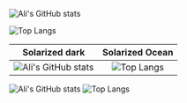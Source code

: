 ![Ali's GitHub stats](https://github-readme-stats.vercel.app/api?username=hialisabet&show_icons=true)

![Top Langs](https://github-readme-stats.vercel.app/api/top-langs/?username=hialisabet)


Solarized dark             |  Solarized Ocean
:-------------------------:|:-------------------------:
![Ali's GitHub stats](https://github-readme-stats.vercel.app/api?username=hialisabet&show_icons=true)  |  ![Top Langs](https://github-readme-stats.vercel.app/api/top-langs/?username=hialisabet)


![Ali's GitHub stats](https://github-readme-stats.vercel.app/api?username=hialisabet&show_icons=true) ![Top Langs](https://github-readme-stats.vercel.app/api/top-langs/?username=hialisabet)
